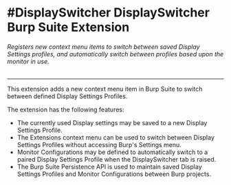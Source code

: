 #DisplaySwitcher
DisplaySwitcher Burp Suite Extension
============================

###### Registers new context menu items to switch between saved Display Settings profiles, and automatically switch between profiles based upon the monitor in use.

---
This extension adds a new context menu item in Burp Suite to switch between defined Display Settings Profiles.

The extension has the following features: 
- The currently used Display settings may be saved to a new Display Settings Profile.
- The Extensions context menu can be used to switch between Display Settings Profiles without accessing Burp's Settings
  menu.
- Monitor Configurations may be defined to automatically switch to a paired Display Settings Profile when the
  DisplaySwitcher tab is raised.
- The Burp Suite Persistence API is used to maintain saved Display Settings Profiles and Monitor Configurations between
  Burp projects.
